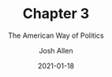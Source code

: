 ---
author: Josh Allen
date: "2021-01-18"
date_end: "2021-01-21"
draft: false
event: Pols 1101
featured: 
layout: single
links:
- icon: door-open
  icon_pack: fas
  name: Slides html
  url: "slides/Class-03/Ideology.html"
- icon: door-open
  icon_pack: fas
  name: Slides PDF
  url: "slides/Class-03/Ideology.pdf"
show_post_time: false
subtitle: The American Way of Politics
title: Chapter 3
---